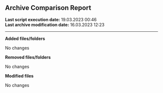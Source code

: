 <h2>Archive Comparison Report</h2><b>Last script execution date:</b> 19.03.2023 00:46<br><b>Last archive modification date:</b> 16.03.2023 12:23<hr>
<b>Added files/folders</b>

No changes

<b>Removed files/folders</b>

No changes

<b>Modified files</b>

No changes

